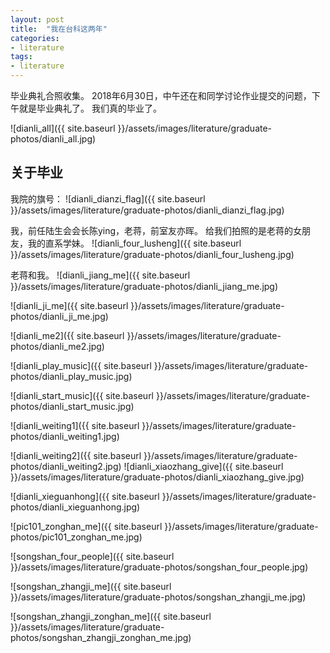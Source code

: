 ```yaml
---
layout: post
title:  "我在台科这两年"
categories:
- literature
tags:
- literature
---
```


毕业典礼合照收集。
2018年6月30日，中午还在和同学讨论作业提交的问题，下午就是毕业典礼了。
我们真的毕业了。
<!---more--->

![dianli_all]({{ site.baseurl }}/assets/images/literature/graduate-photos/dianli_all.jpg)

## 关于毕业
我院的旗号：
![dianli_dianzi_flag]({{ site.baseurl }}/assets/images/literature/graduate-photos/dianli_dianzi_flag.jpg)

我，前任陆生会会长陈ying，老蒋，前室友亦晖。
给我们拍照的是老蒋的女朋友，我的直系学妹。
![dianli_four_lusheng]({{ site.baseurl }}/assets/images/literature/graduate-photos/dianli_four_lusheng.jpg)

老蒋和我。
![dianli_jiang_me]({{ site.baseurl }}/assets/images/literature/graduate-photos/dianli_jiang_me.jpg)

![dianli_ji_me]({{ site.baseurl }}/assets/images/literature/graduate-photos/dianli_ji_me.jpg)


![dianli_me2]({{ site.baseurl }}/assets/images/literature/graduate-photos/dianli_me2.jpg)


![dianli_play_music]({{ site.baseurl }}/assets/images/literature/graduate-photos/dianli_play_music.jpg)

![dianli_start_music]({{ site.baseurl }}/assets/images/literature/graduate-photos/dianli_start_music.jpg)

![dianli_weiting1]({{ site.baseurl }}/assets/images/literature/graduate-photos/dianli_weiting1.jpg)

![dianli_weiting2]({{ site.baseurl }}/assets/images/literature/graduate-photos/dianli_weiting2.jpg)
![dianli_xiaozhang_give]({{ site.baseurl }}/assets/images/literature/graduate-photos/dianli_xiaozhang_give.jpg)

![dianli_xieguanhong]({{ site.baseurl }}/assets/images/literature/graduate-photos/dianli_xieguanhong.jpg)

![pic101_zonghan_me]({{ site.baseurl }}/assets/images/literature/graduate-photos/pic101_zonghan_me.jpg)

![songshan_four_people]({{ site.baseurl }}/assets/images/literature/graduate-photos/songshan_four_people.jpg)

![songshan_zhangji_me]({{ site.baseurl }}/assets/images/literature/graduate-photos/songshan_zhangji_me.jpg)

![songshan_zhangji_zonghan_me]({{ site.baseurl }}/assets/images/literature/graduate-photos/songshan_zhangji_zonghan_me.jpg)
